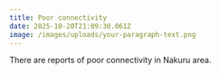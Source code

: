 ```yaml
---
title: Poor connectivity
date: 2025-10-20T21:09:30.061Z
image: /images/uploads/your-paragraph-text.png
---
```

T﻿here are reports of poor connectivity in Nakuru area.